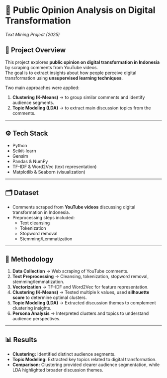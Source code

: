 # 💬 Public Opinion Analysis on Digital Transformation  
_Text Mining Project (2025)_  

## 📌 Project Overview  
This project explores **public opinion on digital transformation in Indonesia** by scraping comments from YouTube videos.  
The goal is to extract insights about how people perceive digital transformation using **unsupervised learning techniques**.  

Two main approaches were applied:  
1. **Clustering (K-Means)** → to group similar comments and identify audience segments.  
2. **Topic Modeling (LDA)** → to extract main discussion topics from the comments.  

---

## ⚙️ Tech Stack  
- Python  
- Scikit-learn  
- Gensim  
- Pandas & NumPy  
- TF-IDF & Word2Vec (text representation)  
- Matplotlib & Seaborn (visualization)  

---

## 🗂️ Dataset  
- Comments scraped from **YouTube videos** discussing digital transformation in Indonesia.  
- Preprocessing steps included:  
  - Text cleansing  
  - Tokenization  
  - Stopword removal  
  - Stemming/Lemmatization  

---

## 🔬 Methodology  
1. **Data Collection** → Web scraping of YouTube comments.  
2. **Text Preprocessing** → Cleansing, tokenization, stopword removal, stemming/lemmatization.  
3. **Vectorization** → TF-IDF and Word2Vec for feature representation.  
4. **Clustering (K-Means)** → Tested multiple k values, used **silhouette score** to determine optimal clusters.  
5. **Topic Modeling (LDA)** → Extracted discussion themes to complement clustering insights.  
6. **Persona Analysis** → Interpreted clusters and topics to understand audience perspectives.  

---

## 📊 Results  
- **Clustering:** Identified distinct audience segments.  
- **Topic Modeling:** Extracted key topics related to digital transformation.  
- **Comparison:** Clustering provided clearer audience segmentation, while LDA highlighted broader discussion themes.  
